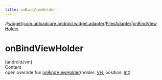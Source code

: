 ```yaml
---
title: onBindViewHolder -
---
```

//[widget](../../index.md)/[com.uploadcare.android.widget.adapter](../index.md)/[FilesAdapter](index.md)/[onBindViewHolder](on-bind-view-holder.md)



# onBindViewHolder  
[androidJvm]  
Content  
open override fun [onBindViewHolder](on-bind-view-holder.md)(holder: [VH](index.md), position: [Int](https://kotlinlang.org/api/latest/jvm/stdlib/kotlin/-int/index.html))  




